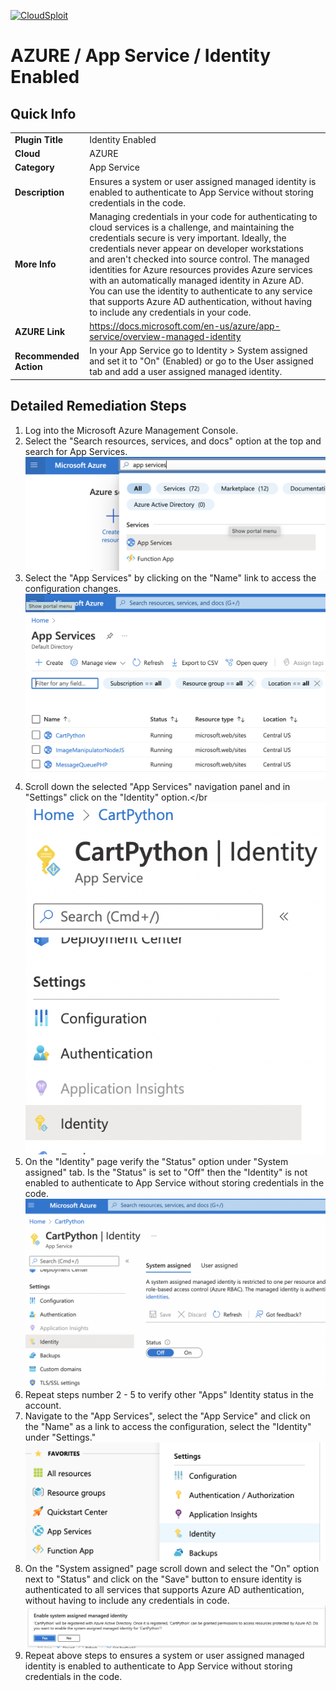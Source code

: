 [![CloudSploit](https://cloudsploit.com/img/logo-new-big-text-100.png "CloudSploit")](https://cloudsploit.com)

# AZURE / App Service / Identity Enabled

## Quick Info

| | |
|-|-|
| **Plugin Title** | Identity Enabled |
| **Cloud** | AZURE |
| **Category** | App Service |
| **Description** | Ensures a system or user assigned managed identity is enabled to authenticate to App Service without storing credentials in the code. |
| **More Info** | Managing credentials in your code for authenticating to cloud services is a challenge, and maintaining the credentials secure is very important. Ideally, the credentials never appear on developer workstations and aren't checked into source control. The managed identities for Azure resources provides Azure services with an automatically managed identity in Azure AD. You can use the identity to authenticate to any service that supports Azure AD authentication, without having to include any credentials in your code. |
| **AZURE Link** | https://docs.microsoft.com/en-us/azure/app-service/overview-managed-identity |
| **Recommended Action** | In your App Service go to Identity > System assigned and set it to "On" (Enabled) or go to the User assigned tab and add a user assigned managed identity. |

## Detailed Remediation Steps
1. Log into the Microsoft Azure Management Console.
2. Select the "Search resources, services, and docs" option at the top and search for App Services. </br> <img src="/resources/azure/appservice/identity-enabled/step2.png"/>
3. Select the "App Services" by clicking on the "Name" link to access the configuration changes.</br> <img src="/resources/azure/appservice/identity-enabled/step3.png"/>
4. Scroll down the selected "App Services" navigation panel and in "Settings" click on the "Identity" option.</br <img src="/resources/azure/appservice/identity-enabled/step4.png"/>   
5. On the "Identity" page verify the "Status" option under "System assigned" tab. Is the "Status" is set to "Off" then the "Identity" is not enabled to authenticate to App Service without storing credentials in the code. </br> <img src="/resources/azure/appservice/identity-enabled/step5.png"/>   
6. Repeat steps number 2 - 5 to verify other "Apps" Identity status in the account.</br>    
7. Navigate to the "App Services", select the "App Service" and click on the "Name" as a link to access the configuration, select the "Identity" under "Settings."</br> <img src="/resources/azure/appservice/identity-enabled/step7.png"/>   
8. On the "System assigned" page scroll down and select the "On" option next to "Status" and click on the "Save" button to ensure identity is authenticated to all services that supports Azure AD authentication, without having to include any credentials in code. </br> <img src="/resources/azure/appservice/identity-enabled/step8.png"/> 
9. Repeat above steps to ensures a system or user assigned managed identity is enabled to authenticate to App Service without storing credentials in the code. </br>
